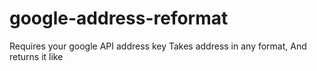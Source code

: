 # google-address-reformat

Requires your google
API address key
Takes address in any format, 
And returns it like

